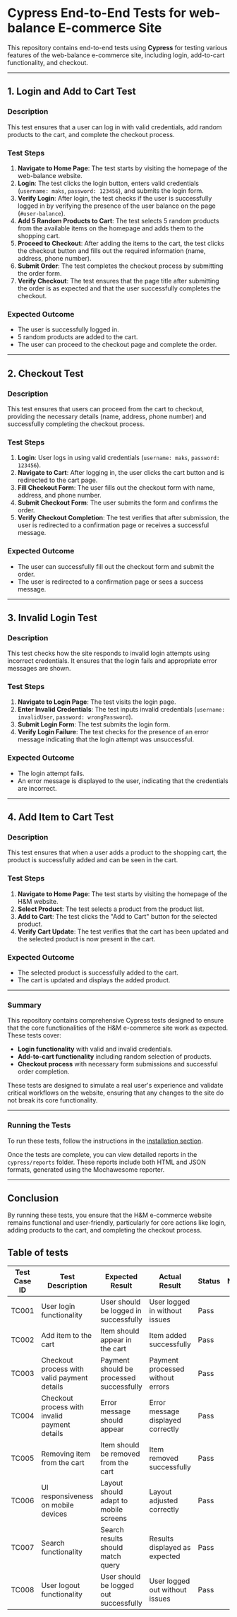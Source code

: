 # Cypress End-to-End Tests for web-balance E-commerce Site

This repository contains end-to-end tests using **Cypress** for testing various features of the web-balance e-commerce site, including login, add-to-cart functionality, and checkout.

---

## 1. Login and Add to Cart Test

### Description
This test ensures that a user can log in with valid credentials, add random products to the cart, and complete the checkout process.

### Test Steps
1. **Navigate to Home Page**: The test starts by visiting the homepage of the web-balance website.
2. **Login**: The test clicks the login button, enters valid credentials (`username: maks`, `password: 123456`), and submits the login form.
3. **Verify Login**: After login, the test checks if the user is successfully logged in by verifying the presence of the user balance on the page (`#user-balance`).
4. **Add 5 Random Products to Cart**: The test selects 5 random products from the available items on the homepage and adds them to the shopping cart.
5. **Proceed to Checkout**: After adding the items to the cart, the test clicks the checkout button and fills out the required information (name, address, phone number).
6. **Submit Order**: The test completes the checkout process by submitting the order form.
7. **Verify Checkout**: The test ensures that the page title after submitting the order is as expected and that the user successfully completes the checkout.

### Expected Outcome
- The user is successfully logged in.
- 5 random products are added to the cart.
- The user can proceed to the checkout page and complete the order.

---

## 2. Checkout Test

### Description
This test ensures that users can proceed from the cart to checkout, providing the necessary details (name, address, phone number) and successfully completing the checkout process.

### Test Steps
1. **Login**: User logs in using valid credentials (`username: maks`, `password: 123456`).
2. **Navigate to Cart**: After logging in, the user clicks the cart button and is redirected to the cart page.
3. **Fill Checkout Form**: The user fills out the checkout form with name, address, and phone number.
4. **Submit Checkout Form**: The user submits the form and confirms the order.
5. **Verify Checkout Completion**: The test verifies that after submission, the user is redirected to a confirmation page or receives a successful message.

### Expected Outcome
- The user can successfully fill out the checkout form and submit the order.
- The user is redirected to a confirmation page or sees a success message.

---

## 3. Invalid Login Test

### Description
This test checks how the site responds to invalid login attempts using incorrect credentials. It ensures that the login fails and appropriate error messages are shown.

### Test Steps
1. **Navigate to Login Page**: The test visits the login page.
2. **Enter Invalid Credentials**: The test inputs invalid credentials (`username: invalidUser`, `password: wrongPassword`).
3. **Submit Login Form**: The test submits the login form.
4. **Verify Login Failure**: The test checks for the presence of an error message indicating that the login attempt was unsuccessful.

### Expected Outcome
- The login attempt fails.
- An error message is displayed to the user, indicating that the credentials are incorrect.

---

## 4. Add Item to Cart Test

### Description
This test ensures that when a user adds a product to the shopping cart, the product is successfully added and can be seen in the cart.

### Test Steps
1. **Navigate to Home Page**: The test starts by visiting the homepage of the H&M website.
2. **Select Product**: The test selects a product from the product list.
3. **Add to Cart**: The test clicks the "Add to Cart" button for the selected product.
4. **Verify Cart Update**: The test verifies that the cart has been updated and the selected product is now present in the cart.

### Expected Outcome
- The selected product is successfully added to the cart.
- The cart is updated and displays the added product.

---

### Summary

This repository contains comprehensive Cypress tests designed to ensure that the core functionalities of the H&M e-commerce site work as expected. These tests cover:

- **Login functionality** with valid and invalid credentials.
- **Add-to-cart functionality** including random selection of products.
- **Checkout process** with necessary form submissions and successful order completion.

These tests are designed to simulate a real user's experience and validate critical workflows on the website, ensuring that any changes to the site do not break its core functionality.

---

### Running the Tests

To run these tests, follow the instructions in the [installation section](#installation).

Once the tests are complete, you can view detailed reports in the `cypress/reports` folder. These reports include both HTML and JSON formats, generated using the Mochawesome reporter.

---

## Conclusion

By running these tests, you ensure that the H&M e-commerce website remains functional and user-friendly, particularly for core actions like login, adding products to the cart, and completing the checkout process.

## Table of tests
| **Test Case ID** | **Test Description**                          | **Expected Result**                       | **Actual Result**                         | **Status**  | **Notes**         |
|------------------|-----------------------------------------------|------------------------------------------|-------------------------------------------|-------------|-------------------|
| TC001            | User login functionality                     | User should be logged in successfully    | User logged in without issues             | Pass        |                   |
| TC002            | Add item to the cart                         | Item should appear in the cart           | Item added successfully                   | Pass        |                   |
| TC003            | Checkout process with valid payment details   | Payment should be processed successfully | Payment processed without errors          | Pass        |                   |
| TC004            | Checkout process with invalid payment details | Error message should appear              | Error message displayed correctly         | Pass        |                   |
| TC005            | Removing item from the cart                  | Item should be removed from the cart     | Item removed successfully                 | Pass        |                   |
| TC006            | UI responsiveness on mobile devices          | Layout should adapt to mobile screens    | Layout adjusted correctly                 | Pass        |                   |
| TC007            | Search functionality                         | Search results should match query        | Results displayed as expected             | Pass        |                   |
| TC008            | User logout functionality                    | User should be logged out successfully   | User logged out without issues            | Pass        |                   |



